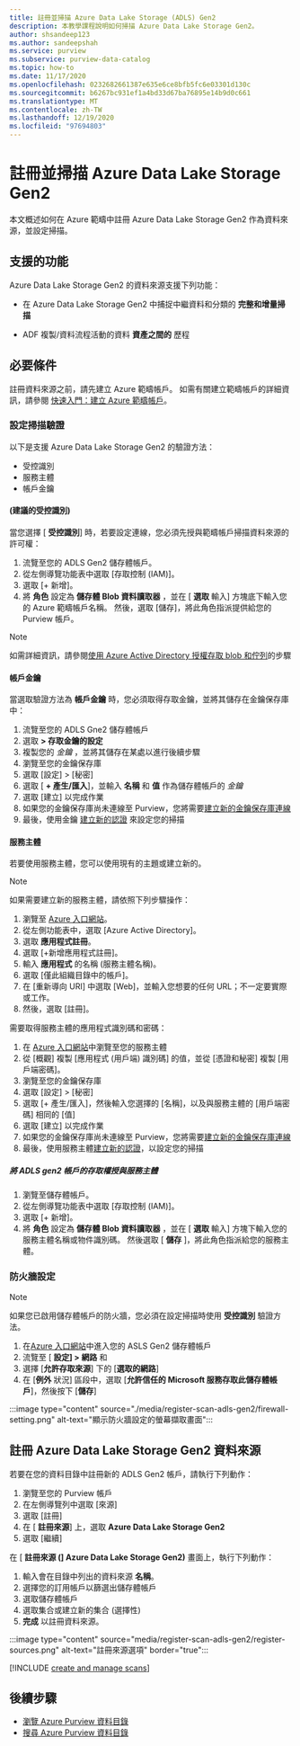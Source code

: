 ```yaml
---
title: 註冊並掃描 Azure Data Lake Storage (ADLS) Gen2
description: 本教學課程說明如何掃描 Azure Data Lake Storage Gen2。
author: shsandeep123
ms.author: sandeepshah
ms.service: purview
ms.subservice: purview-data-catalog
ms.topic: how-to
ms.date: 11/17/2020
ms.openlocfilehash: 0232682661387e635e6ce8bfb5fc6e03301d130c
ms.sourcegitcommit: b6267bc931ef1a4bd33d67ba76895e14b9d0c661
ms.translationtype: MT
ms.contentlocale: zh-TW
ms.lasthandoff: 12/19/2020
ms.locfileid: "97694803"
---
```

# <a name="register-and-scan-azure-data-lake-storage-gen2"></a>註冊並掃描 Azure Data Lake Storage Gen2

本文概述如何在 Azure 範疇中註冊 Azure Data Lake Storage Gen2 作為資料來源，並設定掃描。

## <a name="supported-capabilities"></a>支援的功能

Azure Data Lake Storage Gen2 的資料來源支援下列功能：

- 在 Azure Data Lake Storage Gen2 中捕捉中繼資料和分類的 **完整和增量掃描**

- ADF 複製/資料流程活動的資料 **資產之間的** 歷程

## <a name="prerequisites"></a>必要條件

註冊資料來源之前，請先建立 Azure 範疇帳戶。 如需有關建立範疇帳戶的詳細資訊，請參閱 [快速入門：建立 Azure 範疇帳戶](create-catalog-portal.md)。

### <a name="setting-up-authentication-for-a-scan"></a>設定掃描驗證

以下是支援 Azure Data Lake Storage Gen2 的驗證方法：

- 受控識別
- 服務主體
- 帳戶金鑰

#### <a name="managed-identity-recommended"></a> (建議的受控識別) 

當您選擇 [ **受控識別**] 時，若要設定連線，您必須先授與範疇帳戶掃描資料來源的許可權：

1. 流覽至您的 ADLS Gen2 儲存體帳戶。
1. 從左側導覽功能表中選取 [存取控制 (IAM)]。 
1. 選取 [+ 新增]。
1. 將 **角色** 設定為 **儲存體 Blob 資料讀取器** ，並在 [ **選取** 輸入] 方塊底下輸入您的 Azure 範疇帳戶名稱。 然後，選取 [儲存]，將此角色指派提供給您的 Purview 帳戶。

> [!Note]
> 如需詳細資訊，請參閱[使用 Azure Active Directory 授權存取 blob 和佇列](https://docs.microsoft.com/azure/storage/common/storage-auth-aad)的步驟

#### <a name="account-key"></a>帳戶金鑰

當選取驗證方法為 **帳戶金鑰** 時，您必須取得存取金鑰，並將其儲存在金鑰保存庫中：

1. 流覽至您的 ADLS Gne2 儲存體帳戶
1. 選取 **> 存取金鑰的設定**
1. 複製您的 *金鑰* ，並將其儲存在某處以進行後續步驟
1. 瀏覽至您的金鑰保存庫
1. 選取 [設定] > [秘密]
1. 選取 [ **+ 產生/匯入**]，並輸入 **名稱** 和 **值** 作為儲存體帳戶的 *金鑰*
1. 選取 [建立] 以完成作業
1. 如果您的金鑰保存庫尚未連線至 Purview，您將需要[建立新的金鑰保存庫連線](manage-credentials.md#create-azure-key-vaults-connections-in-your-azure-purview-account)
1. 最後，使用金鑰 [建立新的認證](manage-credentials.md#create-a-new-credential) 來設定您的掃描

#### <a name="service-principal"></a>服務主體

若要使用服務主體，您可以使用現有的主題或建立新的。 

> [!Note]
> 如果需要建立新的服務主體，請依照下列步驟操作：
> 1. 瀏覽至 [Azure 入口網站](https://portal.azure.com)。
> 1. 從左側功能表中，選取 [Azure Active Directory]。
> 1. 選取 **應用程式註冊**。
> 1. 選取 [+新增應用程式註冊]。
> 1. 輸入 **應用程式** 的名稱 (服務主體名稱)。
> 1. 選取 [僅此組織目錄中的帳戶]。
> 1. 在 [重新導向 URI] 中選取 [Web]，並輸入您想要的任何 URL；不一定要實際或工作。
> 1. 然後，選取 [註冊]。

需要取得服務主體的應用程式識別碼和密碼：

1. 在 [Azure 入口網站](https://portal.azure.com)中瀏覽至您的服務主體
1. 從 [概觀] 複製 [應用程式 (用戶端) 識別碼] 的值，並從 [憑證和秘密] 複製 [用戶端密碼]。
1. 瀏覽至您的金鑰保存庫
1. 選取 [設定] > [秘密]
1. 選取 [+ 產生/匯入]，然後輸入您選擇的 [名稱]，以及與服務主體的 [用戶端密碼] 相同的 [值]
1. 選取 [建立] 以完成作業
1. 如果您的金鑰保存庫尚未連線至 Purview，您將需要[建立新的金鑰保存庫連線](manage-credentials.md#create-azure-key-vaults-connections-in-your-azure-purview-account)
1. 最後，使用服務主體[建立新的認證](manage-credentials.md#create-a-new-credential)，以設定您的掃描

##### <a name="granting-the-service-principal-access-to-your-adls-gen2-account"></a>將 ADLS gen2 帳戶的存取權授與服務主體

1. 瀏覽至儲存體帳戶。
1. 從左側導覽功能表中選取 [存取控制 (IAM)]。 
1. 選取 [+ 新增]。
1. 將 **角色** 設定為 **儲存體 Blob 資料讀取器** ，並在 [ **選取** 輸入] 方塊下輸入您的服務主體名稱或物件識別碼。 然後選取 [ **儲存** ]，將此角色指派給您的服務主體。
### <a name="firewall-settings"></a>防火牆設定

> [!NOTE]
> 如果您已啟用儲存體帳戶的防火牆，您必須在設定掃描時使用 **受控識別** 驗證方法。

1. 在[Azure 入口網站](https://portal.azure.com)中進入您的 ASLS Gen2 儲存體帳戶
1. 流覽至 [ **設定] > 網路** 和
1. 選擇 [**允許存取來源**] 下的 [**選取的網路**]
1. 在 [**例外** 狀況] 區段中，選取 [**允許信任的 Microsoft 服務存取此儲存體帳戶**]，然後按下 [**儲存**]

:::image type="content" source="./media/register-scan-adls-gen2/firewall-setting.png" alt-text="顯示防火牆設定的螢幕擷取畫面":::

## <a name="register-azure-data-lake-storage-gen2-data-source"></a>註冊 Azure Data Lake Storage Gen2 資料來源

若要在您的資料目錄中註冊新的 ADLS Gen2 帳戶，請執行下列動作：

1. 瀏覽至您的 Purview 帳戶
2. 在左側導覽列中選取 [來源]
3. 選取 [註冊]
4. 在 [ **註冊來源**] 上，選取 **Azure Data Lake Storage Gen2**
5. 選取 [繼續]

在 [ **註冊來源 (] Azure Data Lake Storage Gen2)** 畫面上，執行下列動作：

1. 輸入會在目錄中列出的資料來源 **名稱**。
2. 選擇您的訂用帳戶以篩選出儲存體帳戶
3. 選取儲存體帳戶
4. 選取集合或建立新的集合 (選擇性)
5. **完成** 以註冊資料來源。

:::image type="content" source="media/register-scan-adls-gen2/register-sources.png" alt-text="註冊來源選項" border="true":::

[!INCLUDE [create and manage scans](includes/manage-scans.md)]

## <a name="next-steps"></a>後續步驟

- [瀏覽 Azure Purview 資料目錄](how-to-browse-catalog.md)
- [搜尋 Azure Purview 資料目錄](how-to-search-catalog.md)
